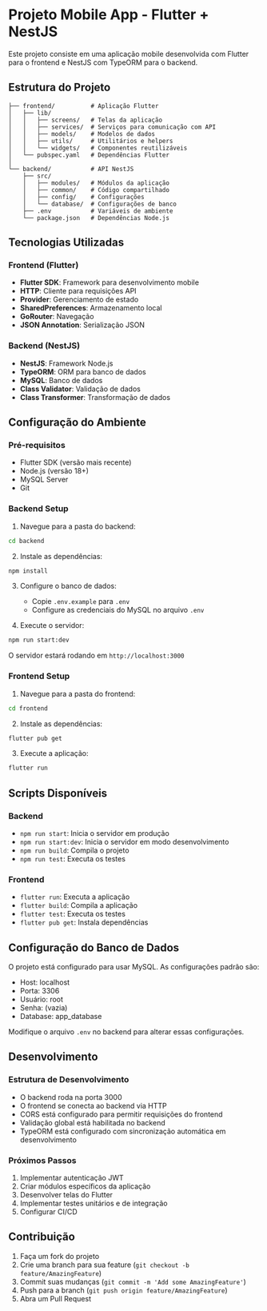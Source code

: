 # Projeto Mobile App - Flutter + NestJS

Este projeto consiste em uma aplicação mobile desenvolvida com Flutter para o frontend e NestJS com TypeORM para o backend.

## Estrutura do Projeto

```
├── frontend/          # Aplicação Flutter
│   ├── lib/
│   │   ├── screens/   # Telas da aplicação
│   │   ├── services/  # Serviços para comunicação com API
│   │   ├── models/    # Modelos de dados
│   │   ├── utils/     # Utilitários e helpers
│   │   └── widgets/   # Componentes reutilizáveis
│   └── pubspec.yaml   # Dependências Flutter
│
└── backend/           # API NestJS
    ├── src/
    │   ├── modules/   # Módulos da aplicação
    │   ├── common/    # Código compartilhado
    │   ├── config/    # Configurações
    │   └── database/  # Configurações de banco
    ├── .env           # Variáveis de ambiente
    └── package.json   # Dependências Node.js
```

## Tecnologias Utilizadas

### Frontend (Flutter)
- **Flutter SDK**: Framework para desenvolvimento mobile
- **HTTP**: Cliente para requisições API
- **Provider**: Gerenciamento de estado
- **SharedPreferences**: Armazenamento local
- **GoRouter**: Navegação
- **JSON Annotation**: Serialização JSON

### Backend (NestJS)
- **NestJS**: Framework Node.js
- **TypeORM**: ORM para banco de dados
- **MySQL**: Banco de dados
- **Class Validator**: Validação de dados
- **Class Transformer**: Transformação de dados

## Configuração do Ambiente

### Pré-requisitos
- Flutter SDK (versão mais recente)
- Node.js (versão 18+)
- MySQL Server
- Git

### Backend Setup

1. Navegue para a pasta do backend:
```bash
cd backend
```

2. Instale as dependências:
```bash
npm install
```

3. Configure o banco de dados:
   - Copie `.env.example` para `.env`
   - Configure as credenciais do MySQL no arquivo `.env`

4. Execute o servidor:
```bash
npm run start:dev
```

O servidor estará rodando em `http://localhost:3000`

### Frontend Setup

1. Navegue para a pasta do frontend:
```bash
cd frontend
```

2. Instale as dependências:
```bash
flutter pub get
```

3. Execute a aplicação:
```bash
flutter run
```

## Scripts Disponíveis

### Backend
- `npm run start`: Inicia o servidor em produção
- `npm run start:dev`: Inicia o servidor em modo desenvolvimento
- `npm run build`: Compila o projeto
- `npm run test`: Executa os testes

### Frontend
- `flutter run`: Executa a aplicação
- `flutter build`: Compila a aplicação
- `flutter test`: Executa os testes
- `flutter pub get`: Instala dependências

## Configuração do Banco de Dados

O projeto está configurado para usar MySQL. As configurações padrão são:

- Host: localhost
- Porta: 3306
- Usuário: root
- Senha: (vazia)
- Database: app_database

Modifique o arquivo `.env` no backend para alterar essas configurações.

## Desenvolvimento

### Estrutura de Desenvolvimento
- O backend roda na porta 3000
- O frontend se conecta ao backend via HTTP
- CORS está configurado para permitir requisições do frontend
- Validação global está habilitada no backend
- TypeORM está configurado com sincronização automática em desenvolvimento

### Próximos Passos
1. Implementar autenticação JWT
2. Criar módulos específicos da aplicação
3. Desenvolver telas do Flutter
4. Implementar testes unitários e de integração
5. Configurar CI/CD

## Contribuição

1. Faça um fork do projeto
2. Crie uma branch para sua feature (`git checkout -b feature/AmazingFeature`)
3. Commit suas mudanças (`git commit -m 'Add some AmazingFeature'`)
4. Push para a branch (`git push origin feature/AmazingFeature`)
5. Abra um Pull Request